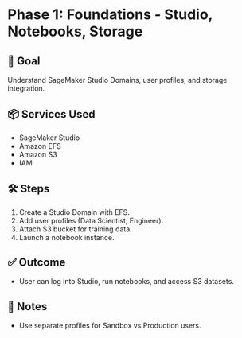 # Phase 1: Foundations - Studio, Notebooks, Storage

## 🎯 Goal
Understand SageMaker Studio Domains, user profiles, and storage integration.

## 📦 Services Used
- SageMaker Studio  
- Amazon EFS  
- Amazon S3  
- IAM  

## 🛠️ Steps
1. Create a Studio Domain with EFS.  
2. Add user profiles (Data Scientist, Engineer).  
3. Attach S3 bucket for training data.  
4. Launch a notebook instance.  

## ✅ Outcome
- User can log into Studio, run notebooks, and access S3 datasets.

## 📓 Notes
- Use separate profiles for Sandbox vs Production users.

